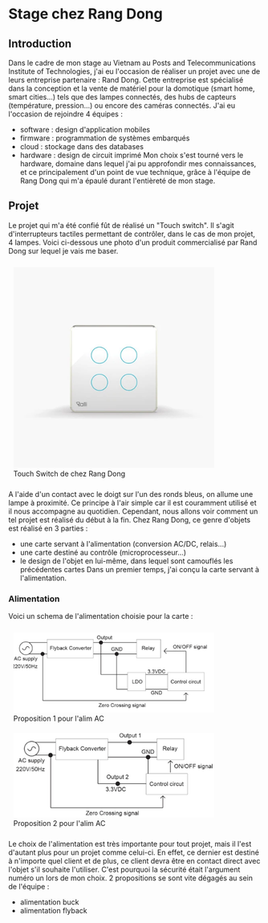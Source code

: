 # Stage chez Rang Dong

## Introduction

Dans le cadre de mon stage au Vietnam au Posts and Telecommunications Institute of Technologies, j'ai eu l'occasion de réaliser un projet avec une de leurs entreprise partenaire : Rand Dong. Cette entreprise est spécialisé dans la conception et la vente de matériel pour la domotique (smart home, smart cities...) tels que des lampes connectés, des hubs de capteurs (température, pression...) ou encore des caméras connectés. J'ai eu l'occasion de rejoindre 4 équipes :
- software : design d'application mobiles
- firmware : programmation de systèmes embarqués
- cloud : stockage dans des databases
- hardware : design de circuit imprimé
Mon choix s'est tourné vers le hardware, domaine dans lequel j'ai pu approfondir mes connaissances, et ce principalement d'un point de vue technique, grâce à l'équipe de Rang Dong qui m'a épaulé durant l'entièreté de mon stage.

## Projet

Le projet qui m'a été confié fût de réalisé un "Touch switch". Il s'agit d'interrupteurs tactiles permettant de contrôler, dans le cas de mon projet, 4 lampes. Voici ci-dessous une photo d'un produit commercialisé par Rand Dong sur lequel je vais me baser.

<p align="center">
  <figure style="display: inline-block; margin: 10px;">
    <img src="Media/touch_switch_rd.png" alt="touch_switch_rd" width="400"/>
    <figcaption>Touch Switch de chez Rang Dong</figcaption>
  </figure>
</p>

A l'aide d'un contact avec le doigt sur l'un des ronds bleus, on allume une lampe à proximité. Ce principe à l'air simple car il est couramment utilisé et il nous accompagne au quotidien. Cependant, nous allons voir comment un tel projet est réalisé du début à la fin. Chez Rang Dong, ce genre d'objets est réalisé en 3 parties :
- une carte servant à l'alimentation (conversion AC/DC, relais...)
- une carte destiné au contrôle (microprocesseur...)
- le design de l'objet en lui-même, dans lequel sont camouflés les précédentes cartes
Dans un premier temps, j'ai conçu la carte servant à l'alimentation.

### Alimentation

Voici un schema de l'alimentation choisie pour la carte :

<p align="center">
  <figure style="display: inline-block; margin: 10px;">
    <img src="Media/ac_input_schem_1.png" alt="AC_input_schem1" width="400"/>
    <figcaption>Proposition 1 pour l'alim AC</figcaption>
  </figure>
  <figure style="display: inline-block; margin: 10px;">
    <img src="Media/ac_input_schem_2.png" alt="AC_input_schem2" width="400"/>
    <figcaption>Proposition 2 pour l'alim AC</figcaption>
  </figure>
</p>

Le choix de l'alimentation est très importante pour tout projet, mais il l'est d'autant plus pour un projet comme celui-ci. En effet, ce dernier est destiné à n'importe quel client et de plus, ce client devra être en contact direct avec l'objet s'il souhaite l'utiliser. C'est pourquoi la sécurité était l'argument numéro un lors de mon choix. 2 propositions se sont vite dégagés au sein de l'équipe :
- alimentation buck
- alimentation flyback
